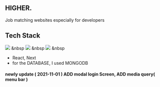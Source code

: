 ## HIGHER.

Job matching websites especially for developers

## Tech Stack

<img src="https://img.shields.io/badge/MongoDB-white?style=for-the-badge&logo=mongodb&logoColor=4EA94B"/></a> &nbsp
<img src="https://img.shields.io/badge/React-20232A?style=for-the-badge&logo=react&logoColor=61DAFB"/></a> &nbsp
<img src="https://img.shields.io/badge/MongoDB-47A248?style=flat-square&logo=MongoDB&logoColor=white"/></a> &nbsp

- React, Next
- for the DATABASE, I used MONGODB

#### newly update ( 2021-11-01 ) ADD modal login Screen, ADD media query( menu bar )
